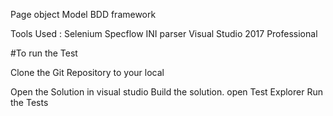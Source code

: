 Page object Model BDD framework 

Tools Used :
Selenium 
Specflow
INI parser
Visual Studio 2017 Professional



#To run the Test

Clone the Git Repository to your local

Open the Solution in visual studio
Build the solution.
open Test Explorer
Run the Tests

